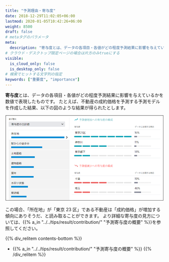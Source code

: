 ```yaml
---
title: "予測理由・寄与度"
date: 2018-12-29T11:02:05+06:00
lastmod: 2020-01-05T10:42:26+06:00
weight: 8500
draft: false
# metaタグのパラメータ
meta:
  description: "寄与度とは、データの各項目・各値がどの程度予測結果に影響を与えているかを数値で表現したものです。"
# クラウド・デスクトップ限定ページの場合は片方のみtrueにする
visible:
  is_cloud_only: false
  is_desktop_only: false
# 検索でヒットする文字列の指定
keywords: ["重要度", "importance"]
---
```


**寄与度**とは、データの各項目・各値がどの程度予測結果に影響を与えているかを数値で表現したものです。
たとえば、不動産の成約価格を予測する予測モデルを作成した結果、以下の図のような結果が得られたとします。

![](../img/t_slide2.png)

この場合、「所在地」が「東京 23 区」である不動産は「成約価格」が増加する傾向にありそうだ、と読み取ることができます。
より詳細な寄与度の見方については、{{% a_in "../../tips/result/contribution/" "予測寄与度の概要" %}}を参照してください。

{{% div_relitem contents-bottom %}}

- {{% a_in "../../tips/result/contribution/" "予測寄与度の概要" %}}
  {{% /div_relitem %}}

